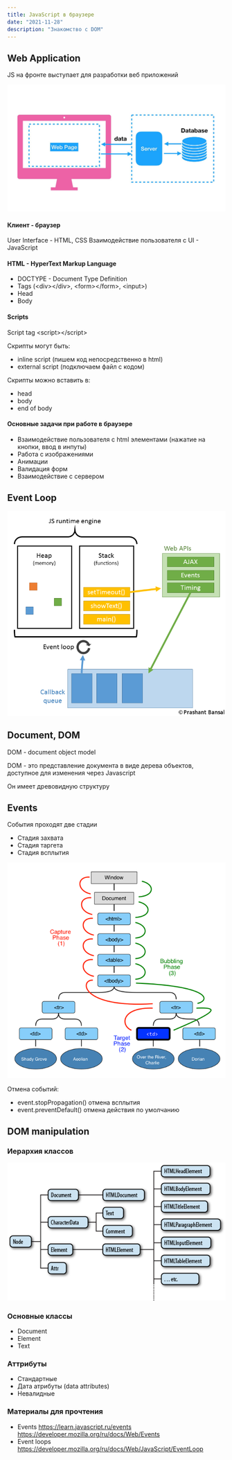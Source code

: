 ```yaml
---
title: JavaScript в браузере
date: "2021-11-28"
description: "Знакомство с DOM"
---
```


## Web Application

JS на фронте выступает для разработки веб приложений

![web-app](./web-app.jpeg)

#### Клиент - браузер

User Interface - HTML, CSS
Взаимодействие пользователя c UI - JavaScript

#### HTML - HyperText Markup Language

- DOCTYPE - Document Type Definition
- Tags (\<div>\</div>, \<form>\</form>, \<input>)
- Head
- Body

#### Scripts

Script tag \<script>\</script>

Скрипты могут быть:
- inline script (пишем код непосредственно в html)
- external script (подключаем файл с кодом)

Скрипты можно вставить в:

- head
- body
- end of body

#### Основные задачи при работе в браузере

- Взаимодействие пользователя с html элементами (нажатие на кнопки, ввод в инпуты)
- Работа с изображениями
- Анимации
- Валидация форм
- Взаимодействие с сервером

## Event Loop

![event-loop](./event-loop.png)


## Document, DOM

DOM - document object model

DOM - это представление документа в виде дерева объектов, доступное для изменения через Javascript

Он имеет древовидную структуру

## Events

События проходят две стадии

- Стадия захвата
- Стадия таргета
- Стадия всплытия

![eventflow](./eventflow.png)

Отмена событий:

- event.stopPropagation() отмена всплытия
- event.preventDefault() отмена действия по умолчанию

## DOM manipulation

### Иерархия классов

![classes](./classes.png)

### Основные классы

- Document
- Element
- Text

### Аттрибуты

- Стандартные
- Дата атрибуты (data attributes)
- Невалидные

### Материалы для прочтения 

- Events https://learn.javascript.ru/events   https://developer.mozilla.org/ru/docs/Web/Events
- Event loops https://developer.mozilla.org/ru/docs/Web/JavaScript/EventLoop
